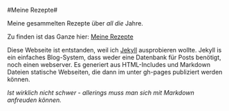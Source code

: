 #Meine Rezepte#

Meine gesammelten Rezepte über *all die* Jahre.

Zu finden ist das Ganze hier:
[Meine Rezepte](http://marymar.github.io/rezepte)

Diese Webseite ist entstanden, weil ich [Jekyll](http://jekyllrb.com/) ausprobieren wollte.
Jekyll is ein einfaches Blog-System, dass weder eine Datenbank für Posts benötigt, noch einen webserver.
Es generiert aus HTML-Includes und Markdown Dateien statische Webseiten, die dann im unter gh-pages publiziert werden können.

*Ist wirklich nicht schwer - allerings muss man sich mit Markdown anfreuden können.*

